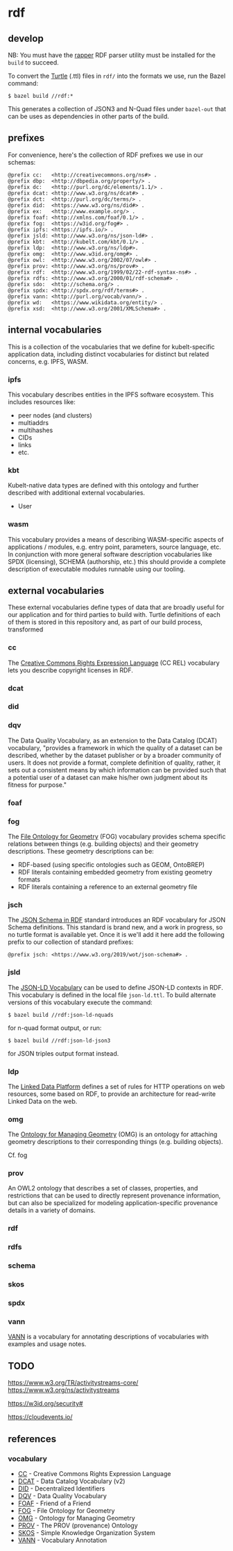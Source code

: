 # rdf

## develop

NB: You must have the [rapper](https://librdf.org/raptor/rapper.html) RDF parser utility must be installed for the `build` to succeed.

To convert the [Turtle](https://www.w3.org/TR/turtle/) (.ttl) files in `rdf/` into the formats we use, run the Bazel command:

```
$ bazel build //rdf:*
```

This generates a collection of JSON3 and N-Quad files under `bazel-out` that can be uses as dependencies in other parts of the build.

## prefixes

For convenience, here's the collection of RDF prefixes we use in our schemas:

```
@prefix cc:   <http://creativecommons.org/ns#> .
@prefix dbp:  <http://dbpedia.org/property/> .
@prefix dc:   <http://purl.org/dc/elements/1.1/> .
@prefix dcat: <http://www.w3.org/ns/dcat#> .
@prefix dct:  <http://purl.org/dc/terms/> .
@prefix did:  <https://www.w3.org/ns/did#> .
@prefix ex:   <http://www.example.org/> .
@prefix foaf: <http://xmlns.com/foaf/0.1/> .
@prefix fog:  <https://w3id.org/fog#> .
@prefix ipfs: <https://ipfs.io/> .
@prefix jsld: <http://www.w3.org/ns/json-ld#> .
@prefix kbt:  <http://kubelt.com/kbt/0.1/> .
@prefix ldp:  <http://www.w3.org/ns/ldp#>.
@prefix omg:  <http://www.w3id.org/omg#> .
@prefix owl:  <http://www.w3.org/2002/07/owl#> .
@prefix prov: <http://www.w3.org/ns/prov#> .
@prefix rdf:  <http://www.w3.org/1999/02/22-rdf-syntax-ns#> .
@prefix rdfs: <http://www.w3.org/2000/01/rdf-schema#> .
@prefix sdo:  <http://schema.org/> .
@prefix spdx: <http://spdx.org/rdf/terms#> .
@prefix vann: <http://purl.org/vocab/vann/> .
@prefix wd:   <https://www.wikidata.org/entity/> .
@prefix xsd:  <http://www.w3.org/2001/XMLSchema#> .
```

## internal vocabularies

This is a collection of the vocabularies that we define for kubelt-specific application data, including distinct vocabularies for distinct but related concerns, e.g. IPFS, WASM.

### ipfs

This vocabulary describes entities in the IPFS software ecosystem. This includes resources like:

- peer nodes (and clusters)
- multiaddrs
- multihashes
- CIDs
- links
- etc.

### kbt

Kubelt-native data types are defined with this ontology and further described with additional external vocabularies.

- User

### wasm

This vocabulary provides a means of describing WASM-specific aspects of applications / modules, e.g. entry point, parameters, source language, etc. In conjunction with more general software description vocabularies like SPDX (licensing), SCHEMA (authorship, etc.) this should provide a complete description of executable modules runnable using our tooling.

## external vocabularies

These external vocabularies define types of data that are broadly useful for our application and for third parties to build with. Turtle definitions of each of them is stored in this repository and, as part of our build process, transformed

### cc

The [Creative Commons Rights Expression Language](https://creativecommons.org/ns) (CC REL) vocabulary lets you describe copyright licenses in RDF.

### dcat
### did
### dqv

The Data Quality Vocabulary, as an extension to the Data Catalog (DCAT) vocabulary, "provides a framework in which the quality of a dataset can be described, whether by the dataset publisher or by a broader community of users. It does not provide a format, complete definition of quality, rather, it sets out a consistent means by which information can be provided such that a potential user of a dataset can make his/her own judgment about its fitness for purpose."

### foaf

### fog

The [File Ontology for Geometry](https://mathib.github.io/fog-ontology/) (FOG) vocabulary provides schema specific relations between things (e.g. building objects) and their geometry descriptions. These geometry descriptions can be:
- RDF-based (using specific ontologies such as GEOM, OntoBREP)
- RDF literals containing embedded geometry from existing geometry formats
- RDF literals containing a reference to an external geometry file

### jsch

The [JSON Schema in RDF](https://www.w3.org/2019/wot/json-schema) standard introduces an RDF vocabulary for JSON Schema definitions. This standard is brand new, and a work in progress, so no turtle format is available yet. Once it is we'll add it here add the following prefix to our collection of standard prefixes:

```
@prefix jsch: <https://www.w3.org/2019/wot/json-schema#> .
```

### jsld

The [JSON-LD Vocabulary](https://www.w3.org/ns/json-ld) can be used to define JSON-LD contexts in RDF. This vocabulary is defined in the local file `json-ld.ttl`. To build alternate versions of this vocabulary execute the command:

```
$ bazel build //rdf:json-ld-nquads
```

for n-quad format output, or run:

```
$ bazel build //rdf:json-ld-json3
```

for JSON triples output format instead.

### ldp

The [Linked Data Platform](https://www.w3.org/TR/ldp/) defines a set of rules for HTTP operations on web resources, some based on RDF, to provide an architecture for read-write Linked Data on the web.

### omg

The [Ontology for Managing Geometry](https://www.projekt-scope.de/ontologies/omg/) (OMG) is an ontology for attaching geometry descriptions to their corresponding things (e.g. building objects).

Cf. fog

### prov

An OWL2 ontology that describes a set of classes, properties, and restrictions that can be used to directly represent provenance information, but can also be specialized for modeling application-specific provenance details in a variety of domains.

### rdf

### rdfs

### schema

### skos

### spdx

### vann

[VANN](https://vocab.org/vann/) is a vocabulary for annotating descriptions of vocabularies with examples and usage notes.

## TODO

https://www.w3.org/TR/activitystreams-core/
https://www.w3.org/ns/activitystreams

https://w3id.org/security#

https://cloudevents.io/

## references

### vocabulary

* [CC](https://creativecommons.org/ns) - Creative Commons Rights Expression Language
* [DCAT](https://www.w3.org/TR/vocab-dcat/) - Data Catalog Vocabulary (v2)
* [DID](https://www.w3.org/ns/did/) - Decentralized Identifiers
* [DQV](https://www.w3.org/TR/vocab-dqv/) - Data Quality Vocabulary
* [FOAF](http://xmlns.com/foaf/spec/) - Friend of a Friend
* [FOG](https://mathib.github.io/fog-ontology/) - File Ontology for Geometry
* [OMG](https://www.projekt-scope.de/ontologies/omg/) - Ontology for Managing Geometry
* [PROV](https://www.w3.org/TR/prov-o/) - The PROV (provenance) Ontology
* [SKOS](https://www.w3.org/TR/skos-reference/) -  Simple Knowledge Organization System
* [VANN](https://vocab.org/vann/) - Vocabulary Annotation
